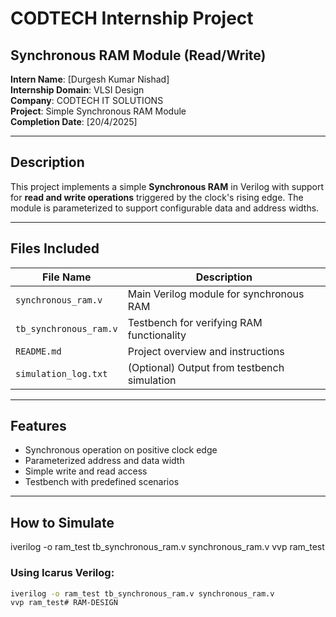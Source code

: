 # CODTECH Internship Project  
## Synchronous RAM Module (Read/Write)

**Intern Name**: [Durgesh Kumar Nishad]  
**Internship Domain**: VLSI Design  
**Company**: CODTECH IT SOLUTIONS  
**Project**: Simple Synchronous RAM Module  
**Completion Date**: [20/4/2025]  

---

## Description

This project implements a simple **Synchronous RAM** in Verilog with support for **read and write operations** triggered by the clock's rising edge. The module is parameterized to support configurable data and address widths.

---

## Files Included

| File Name              | Description                                  |
|------------------------|----------------------------------------------|
| `synchronous_ram.v`    | Main Verilog module for synchronous RAM      |
| `tb_synchronous_ram.v` | Testbench for verifying RAM functionality    |
| `README.md`            | Project overview and instructions            |
| `simulation_log.txt`   | (Optional) Output from testbench simulation  |

---

## Features

- Synchronous operation on positive clock edge  
- Parameterized address and data width  
- Simple write and read access  
- Testbench with predefined scenarios

---

## How to Simulate

iverilog -o ram_test tb_synchronous_ram.v synchronous_ram.v
vvp ram_test

### Using Icarus Verilog:
```bash
iverilog -o ram_test tb_synchronous_ram.v synchronous_ram.v
vvp ram_test# RAM-DESIGN

